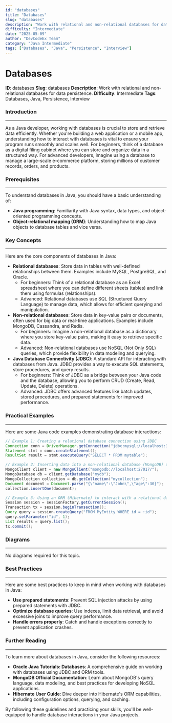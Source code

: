 ```yaml
---
id: "databases"
title: "Databases"
slug: "databases"
description: "Work with relational and non-relational databases for data persistence."
difficulty: "Intermediate"
date: "2025-05-09"
author: "DevCodeEx Team"
category: "Java Intermediate"
tags: ["Databases", "Java", "Persistence", "Interview"]
---
```


**Databases**
================

**ID**: databases
**Slug**: databases
**Description**: Work with relational and non-relational databases for data persistence.
**Difficulty**: Intermediate
**Tags**: Databases, Java, Persistence, Interview

### Introduction
-----------------

As a Java developer, working with databases is crucial to store and retrieve data efficiently. Whether you're building a web application or a mobile app, understanding how to interact with databases is vital to ensure your program runs smoothly and scales well. For beginners, think of a database as a digital filing cabinet where you can store and organize data in a structured way. For advanced developers, imagine using a database to manage a large-scale e-commerce platform, storing millions of customer records, orders, and products.

### Prerequisites
-----------------

To understand databases in Java, you should have a basic understanding of:

* **Java programming**: Familiarity with Java syntax, data types, and object-oriented programming concepts.
* **Object-relational mapping (ORM)**: Understanding how to map Java objects to database tables and vice versa.

### Key Concepts
-------------------

Here are the core components of databases in Java:

* **Relational databases**: Store data in tables with well-defined relationships between them. Examples include MySQL, PostgreSQL, and Oracle.
	+ For beginners: Think of a relational database as an Excel spreadsheet where you can define different sheets (tables) and link them using formulas (relationships).
	+ Advanced: Relational databases use SQL (Structured Query Language) to manage data, which allows for efficient querying and manipulation.
* **Non-relational databases**: Store data in key-value pairs or documents, often used for big data or real-time applications. Examples include MongoDB, Cassandra, and Redis.
	+ For beginners: Imagine a non-relational database as a dictionary where you store key-value pairs, making it easy to retrieve specific data.
	+ Advanced: Non-relational databases use NoSQL (Not Only SQL) queries, which provide flexibility in data modeling and querying.
* **Java Database Connectivity (JDBC)**: A standard API for interacting with databases from Java. JDBC provides a way to execute SQL statements, store procedures, and query results.
	+ For beginners: Think of JDBC as a bridge between your Java code and the database, allowing you to perform CRUD (Create, Read, Update, Delete) operations.
	+ Advanced: JDBC offers advanced features like batch updates, stored procedures, and prepared statements for improved performance.

### Practical Examples
-------------------------

Here are some Java code examples demonstrating database interactions:

```java
// Example 1: Creating a relational database connection using JDBC
Connection conn = DriverManager.getConnection("jdbc:mysql://localhost:3306/mydb", "username", "password");
Statement stmt = conn.createStatement();
ResultSet result = stmt.executeQuery("SELECT * FROM mytable");

// Example 2: Inserting data into a non-relational database (MongoDB) using MongoDB Java Driver
MongoClient client = new MongoClient("mongodb://localhost:27017/");
MongoDatabase db = client.getDatabase("mydb");
MongoCollection collection = db.getCollection("mycollection");
Document document = Document.parse("{\"name\":\"John\",\"age\":30}");
collection.insertOne(document);

// Example 3: Using an ORM (Hibernate) to interact with a relational database
Session session = sessionFactory.getCurrentSession();
Transaction tx = session.beginTransaction();
Query query = session.createQuery("FROM MyEntity WHERE id = :id");
query.setParameter("id", 1);
List results = query.list();
tx.commit();
```

### Diagrams
--------------

No diagrams required for this topic.

### Best Practices
-------------------

Here are some best practices to keep in mind when working with databases in Java:

* **Use prepared statements**: Prevent SQL injection attacks by using prepared statements with JDBC.
* **Optimize database queries**: Use indexes, limit data retrieval, and avoid excessive joins to improve query performance.
* **Handle errors properly**: Catch and handle exceptions correctly to prevent application crashes.

### Further Reading
-------------------

To learn more about databases in Java, consider the following resources:

* **Oracle Java Tutorials: Databases**: A comprehensive guide on working with databases using JDBC and ORM tools.
* **MongoDB Official Documentation**: Learn about MongoDB's query language, data modeling, and best practices for developing NoSQL applications.
* **Hibernate User Guide**: Dive deeper into Hibernate's ORM capabilities, including configuration options, querying, and caching.

By following these guidelines and practicing your skills, you'll be well-equipped to handle database interactions in your Java projects.